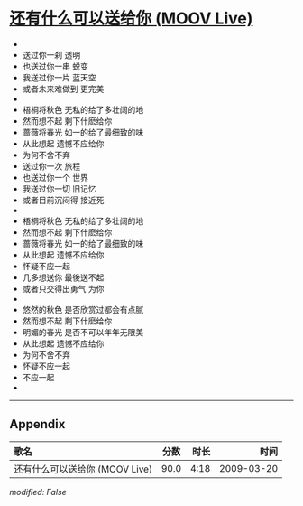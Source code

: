 # [还有什么可以送给你 (MOOV Live)](https://music.163.com/song?id=33418336)

* 
* 送过你一刹 透明
* 也送过你一串 蜕变
* 我送过你一片 蓝天空
* 或者未来难做到 更完美
* 
* 梧桐将秋色 无私的给了多壮阔的地
* 然而想不起 剩下什麽给你
* 蔷薇将春光 如一的给了最细致的味
* 从此想起 遗憾不应给你
* 为何不舍不弃
* 送过你一次 旅程
* 也送过你一个 世界
* 我送过你一切 旧记忆
* 或者目前沉闷得 接近死
* 
* 梧桐将秋色 无私的给了多壮阔的地
* 然而想不起 剩下什麽给你
* 蔷薇将春光 如一的给了最细致的味
* 从此想起 遗憾不应给你
* 怀疑不应一起
* 几多想送你 最後送不起
* 或者只交得出勇气 为你
* 
* 悠然的秋色 是否欣赏过都会有点腻
* 然而想不起 剩下什麽给你
* 明媚的春光 是否不可以年年无限美
* 从此想起 遗憾不应给你
* 为何不舍不弃
* 怀疑不应一起
* 不应一起
* 


---

## Appendix

|歌名|分数|时长|时间|
|:---|:---:|---:|---:|
|还有什么可以送给你 (MOOV Live)|90.0|4:18|2009-03-20

*modified: False*